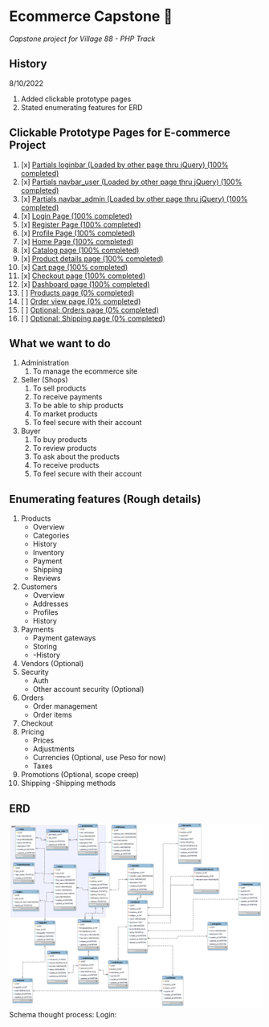# Ecommerce Capstone :money_mouth_face:
 *Capstone project for Village 88 - PHP Track*

## History
8/10/2022
1.  Added clickable prototype pages
2.  Stated enumerating features for ERD

## **Clickable Prototype Pages for E-commerce Project**
1. [x] [Partials loginbar (Loaded by other page thru jQuery) (100% completed)](/clickable-prototype/Partials/loginbar.html)
2. [x] [Partials navbar_user (Loaded by other page thru jQuery) (100% completed)](/clickable-prototype/Partials/navbar_user.html)
3. [x] [Partials navbar_admin (Loaded by other page thru jQuery) (100% completed)](/clickable-prototype/Partials/navbar_admin.html)
4. [x] [Login Page (100% completed)](/clickable-prototype/Users/login.html)
5. [x] [Register Page (100% completed)](/clickable-prototype/Users/register.html)
6. [x] [Profile Page (100% completed)](/clickable-prototype/Users/profile.html)
7. [x] [Home Page (100% completed)](/clickable-prototype/Products/home.html)
8. [x] [Catalog page (100% completed)](/clickable-prototype/Products/catalog.html)
9. [x] [Product details page (100% completed)](/clickable-prototype/Products/show_products.html)
10. [x]  [Cart page (100% completed)](/clickable-prototype/Products/cart.html)
11. [x]  [Checkout page (100% completed)](/clickable-prototype/Products)
12. [x]  [Dashboard page (100% completed)](/clickable-prototype/dashboard.html)
13. [ ]  [Products page (0% completed)](/clickable-prototype/)
14. [ ]  [Order view page (0% completed)](/clickable-prototype/)
15. [ ]  [Optional: Orders page (0% completed)](/clickable-prototype/)
16. [ ]  [Optional: Shipping page (0% completed)](/clickable-prototype/)

## What we want to do
1. Administration
   1. To manage the ecommerce site
2. Seller (Shops)
   1. To sell products
   2. To receive payments
   3. To be able to ship products
   4. To market products
   5. To feel secure with their account
3. Buyer
   1. To buy products
   2. To review products
   3. To ask about the products
   4. To receive products
   5. To feel secure with their account

## Enumerating features (Rough details)
1. Products
   - Overview
   - Categories
   - History
   - Inventory
   - Payment
   - Shipping
   - Reviews
2. Customers
   - Overview
   - Addresses
   - Profiles
   - History
3. Payments
   - Payment gateways
   - Storing
   - -History
4. Vendors (Optional)
5. Security
   - Auth
   - Other account security (Optional)
6. Orders
   - Order management
   - Order items
7. Checkout
8. Pricing
   - Prices
   - Adjustments
   - Currencies (Optional, use Peso for now)
   - Taxes
9.  Promotions (Optional, scope creep)
10. Shipping
   -Shipping methods

## ERD
![ERD 1st Prototype Image](/references/1st_Prototype.png)
Schema thought process:
Login: 